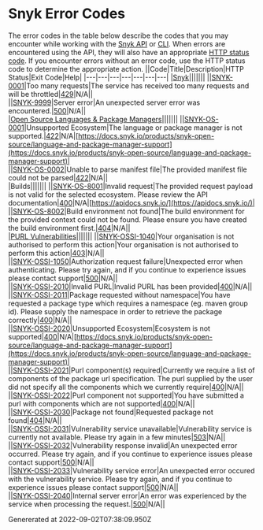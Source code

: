 # Snyk Error Codes
  The error codes in the table below describe the codes that you may encounter while working with the [Snyk API](../snyk-api-info/README.md) or [CLI](../snyk-cli/README.md). When errors are encountered using the API, they will also have an appropriate [HTTP status code](https://en.wikipedia.org/wiki/List_of_HTTP_status_codes). If you encounter errors without an error code, use the HTTP status code to determine the appropriate action.
  ||Code|Title|Description|HTTP Status|Exit Code|Help|
  |---|---|---|---|---|---|---|
|[Snyk](https://docs.snyk.io/introducing-snyk)|||||||
||[SNYK-0001](#snyk-0001)|Too many requests|The service has received too many requests and will be throttled|[429](https://developer.mozilla.org/en-US/docs/Web/HTTP/Status/429)|N/A||    
||[SNYK-9999](#snyk-9999)|Server error|An unexpected server error was encountered.|[500](https://developer.mozilla.org/en-US/docs/Web/HTTP/Status/500)|N/A||    
|[Open Source Languages & Package Managers](https://docs.snyk.io/products/snyk-open-source/language-and-package-manager-support)|||||||
||[SNYK-OS-0001](#snyk-os-0001)|Unsupported Ecosystem|The language or package manager is not supported.|[422](https://developer.mozilla.org/en-US/docs/Web/HTTP/Status/422)|N/A|[https://docs.snyk.io/products/snyk-open-source/language-and-package-manager-support](https://docs.snyk.io/products/snyk-open-source/language-and-package-manager-support)|    
||[SNYK-OS-0002](#snyk-os-0002)|Unable to parse manifest file|The provided manifest file could not be parsed|[422](https://developer.mozilla.org/en-US/docs/Web/HTTP/Status/422)|N/A||    
|Builds|||||||
||[SNYK-OS-8001](#snyk-os-8001)|Invalid request|The provided request payload is not valid for the selected ecosystem. Please review the API documentation|[400](https://developer.mozilla.org/en-US/docs/Web/HTTP/Status/400)|N/A|[https://apidocs.snyk.io/](https://apidocs.snyk.io/)|    
||[SNYK-OS-8002](#snyk-os-8002)|Build environment not found|The build environment for the provided context could not be found. Please ensure you have created the build environment first.|[404](https://developer.mozilla.org/en-US/docs/Web/HTTP/Status/404)|N/A||    
|[PURL Vulnerabilities](https://docs.snyk.io/introducing-snyk/getting-started-snyk-intel-vuln-db-access#about-the-snyk-vulnerability-database)|||||||
||[SNYK-OSSI-1040](#snyk-ossi-1040)|Your organisation is not authorised to perform this action|Your organisation is not authorised to perform this action|[403](https://developer.mozilla.org/en-US/docs/Web/HTTP/Status/403)|N/A||    
||[SNYK-OSSI-1050](#snyk-ossi-1050)|Authorization request failure|Unexpected error when authenticating. Please try again, and if you continue to experience issues please contact support|[500](https://developer.mozilla.org/en-US/docs/Web/HTTP/Status/500)|N/A||    
||[SNYK-OSSI-2010](#snyk-ossi-2010)|Invalid PURL|Invalid PURL has been provided|[400](https://developer.mozilla.org/en-US/docs/Web/HTTP/Status/400)|N/A||    
||[SNYK-OSSI-2011](#snyk-ossi-2011)|Package requested without namespace|You have requested a package type which requires a namespace (eg. maven group id). Please supply the namespace in order to retrieve the package correctly|[400](https://developer.mozilla.org/en-US/docs/Web/HTTP/Status/400)|N/A||    
||[SNYK-OSSI-2020](#snyk-ossi-2020)|Unsupported Ecosystem|Ecosystem is not supported|[400](https://developer.mozilla.org/en-US/docs/Web/HTTP/Status/400)|N/A|[https://docs.snyk.io/products/snyk-open-source/language-and-package-manager-support](https://docs.snyk.io/products/snyk-open-source/language-and-package-manager-support)|    
||[SNYK-OSSI-2021](#snyk-ossi-2021)|Purl component(s) required|Currently we require a list of components of the package url specification. The purl supplied by the user did not specify all the components which we currently require|[400](https://developer.mozilla.org/en-US/docs/Web/HTTP/Status/400)|N/A||    
||[SNYK-OSSI-2022](#snyk-ossi-2022)|Purl component not supported|You have submitted a purl with components which are not supported|[400](https://developer.mozilla.org/en-US/docs/Web/HTTP/Status/400)|N/A||    
||[SNYK-OSSI-2030](#snyk-ossi-2030)|Package not found|Requested package not found|[404](https://developer.mozilla.org/en-US/docs/Web/HTTP/Status/404)|N/A||    
||[SNYK-OSSI-2031](#snyk-ossi-2031)|Vulnerability service unavailable|Vulnerability service is currently not available. Please try again in a few minutes|[503](https://developer.mozilla.org/en-US/docs/Web/HTTP/Status/503)|N/A||    
||[SNYK-OSSI-2032](#snyk-ossi-2032)|Vulnerability response invalid|An unexpected error occurred. Please try again, and if you continue to experience issues please contact support|[500](https://developer.mozilla.org/en-US/docs/Web/HTTP/Status/500)|N/A||    
||[SNYK-OSSI-2033](#snyk-ossi-2033)|Vulnerability service error|An unexpected error occured with the vulnerability service. Please try again, and if you continue to experience issues please contact support|[500](https://developer.mozilla.org/en-US/docs/Web/HTTP/Status/500)|N/A||    
||[SNYK-OSSI-2040](#snyk-ossi-2040)|Internal server error|An error was experienced by the service when processing the request.|[500](https://developer.mozilla.org/en-US/docs/Web/HTTP/Status/500)|N/A||    


Genererated at 2022-09-02T07:38:09.950Z